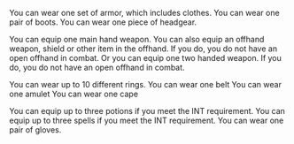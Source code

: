 
You can wear one set of armor, which includes clothes.
You can wear one pair of boots.
You can wear one piece of headgear.

You can equip one main hand weapon.
You can also equip an offhand weapon, shield or other item in the offhand.
If you do, you do not have an open offhand in combat.
Or you can equip one two handed weapon. 
If you do, you do not have an open offhand in combat.

You can wear up to 10 different rings. 
You can wear one belt
You can wear one amulet
You can wear one cape

You can equip up to three potions if you meet the INT requirement.
You can equip up to three spells if you meet the INT requirement.
You can wear one pair of gloves.